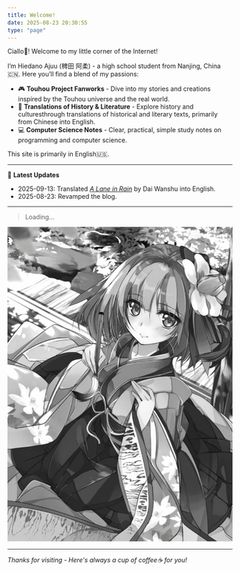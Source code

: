 ```yaml
---
title: Welcome! 
date: 2025-08-23 20:30:55
type: "page"
---
```

Ciallo🌟! Welcome to my little corner of the Internet!

I’m Hiedano Ajuu (稗田 阿柔) - a high school student from Nanjing, China🇨🇳.
Here you’ll find a blend of my passions:

- 🎮 **Touhou Project Fanworks** - Dive into my stories and creations inspired by the Touhou universe and the real world.
- 📜 **Translations of History & Literature** - Explore history and culturesthrough translations of historical and literary texts, primarily from Chinese into English.
- 💻 **Computer Science Notes** - Clear, practical, simple study notes on programming and computer science.

This site is primarily in English🇺🇸. 

---

📢 **Latest Updates**
- 2025-09-13: Translated [*A Lane in Rain*](https://hiedanoajuu.github.io/2025/09/13/lane-in-rain/) by Dai Wanshu into English.
- 2025-08-23: Revamped the blog.

---
<blockquote id="daily-quote">Loading...</blockquote>
<script>
fetch('/quotes/quotes.json')
  .then(response => response.json())
  .then(data => {
    const today = new Date();
    const index = (today.getFullYear() * 365 + today.getMonth() * 30 + today.getDate()) % data.length;
    const q = data[index];
    document.getElementById('daily-quote').innerHTML = `"${q.quote}" <br>— ${q.author}`;
  })
  .catch(() => {
    document.getElementById('daily-quote').innerHTML = "Failed to load quote.";
  });
</script>

![稗田 阿求 (Hiedano Akyuu)](/images/akyuu.jpg "稗田 阿求 (Hiedano Akyuu)")

---
*Thanks for visiting - Here's always a cup of coffee☕ for you!*
